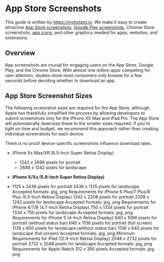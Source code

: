 # App Store Screenshots
This guide is written by https://myhotpot.io. We make it easy to create attractive [App Store screenshots](https://myhotpot.io/templates/iphone_xs_max?s=github), [Google Play screenshots](https://myhotpot.io/templates/samsung_s9?s=github), Chrome Store screenshots, [app icons](https://myhotpot.io/templates/app_store_icon), and other graphics needed for apps, websites, and extensions.

## Overview
App screenshots are crucial for engaging users on the App Store, Google Play, and the Chrome Store. With almost one million apps competing for user attention, studies show most consumers only browse for a few seconds before deciding whether to download an app.

## App Store Screenshot Sizes

The following screenshot sizes are required for the App Store, although Apple has thankfully simplified the process by allowing developers to submit screenshots only for the iPhone XS Max and iPad Pro. The App Store will automatically downsize these to the smaller sizes required. If you're tight on time and budget, we recommend this approach rather than creating individual screenshots for each device.  
  
There is no proof device-specific screenshots influence download rates.

* iPhone Xs Max/XR (6.5-Inch Super Retina Display)
  * 1242 x 2688 pixels for portrait
  * 2688 x 1242 pixels for landscape

* **iPhone X/Xs (5.8-Inch Super Retina Display)**
 * 1125 x 2436 pixels for portrait
2436 x 1125 pixels for landscape
Accepted formats: jpg, png
Requirements for iPhone 6 Plus/7 Plus/8 Plus (5.5-Inch Retina Display)
1242 x 2208 pixels for portrait
2208 x 1242 pixels for landscape
Accepted formats: jpg, png
Requirements for iPhone 6/7/8 (4.7-Inch Retina Display)
750 x 1334 pixels for portrait
1334 x 750 pixels for landscape
Accepted formats: jpg, png
Requirements for iPhone 5 (4-Inch Retina Display)
640 x 1096 pixels for portrait (without status bar)
640 x 1136 pixels for portrait (full screen)
1136 x 600 pixels for landscape (without status bar)
1136 x 640 pixels for landscape (full screen)
Accepted formats: jpg, png
Minimum Requirements for iPad (12.9-Inch Retina Display)
2048 x 2732 pixels for portrait
2732 x 2048 pixels for landscape
Accepted formats: jpg, png
Requirements for Apple Watch
312 x 390 pixels
Accepted formats: jpg, png
